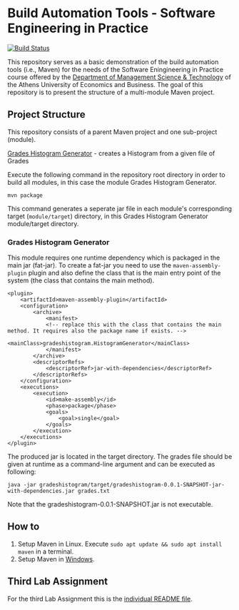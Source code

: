 # Build Automation Tools - Software Engineering in Practice

[![Build Status](https://travis-ci.com/mariaspastef/Software-Engineering-in-Practice.svg?token=7myoYu74yz4JRcU6eKXw&branch=main)](https://travis-ci.com/mariaspastef/Software-Engineering-in-Practice)

This repository serves as a basic demonstration of the build automation tools (i.e., Maven) for the needs of the Software Eningineering in Practice course offered by the [Department of Management Science & Technology](https://www.dept.aueb.gr/el/dmst) of the Athens University of Economics and Business.
The goal of this repository is to present the structure of a multi-module Maven project.

## Project Structure

This repository consists of a parent Maven project and one sub-project (module).

[Grades Histogram Generator](https://github.com/mariaspastef/Software-Engineering-in-Practice/tree/development/gradeshistogram) - creates a Histogram from a given file of Grades

Execute the following command in the repository root directory in order to build all modules, in this case the module Grades Histogram Generator.

```no-highlight
mvn package
```

This command generates a seperate jar file in each module's corresponding target (`module/target`) directory, in this Grades Histogram Generator module/target directory.

### Grades Histogram Generator

This module requires one runtime dependency which is packaged in the main jar (fat-jar). To create a fat-jar you need to use the `maven-assembly-plugin` plugin and also define the class that is the main entry point of the system (the class that contains the main method).

```no-highlight
<plugin>
	<artifactId>maven-assembly-plugin</artifactId>
	<configuration>
		<archive>
			<manifest>
			<!-- replace this with the class that contains the main method. It requires also the package name if exists. -->
				<mainClass>gradeshistogram.HistogramGenerator</mainClass> 
			</manifest>
		</archive>
		<descriptorRefs>
			<descriptorRef>jar-with-dependencies</descriptorRef>
		</descriptorRefs>
	</configuration>
	<executions>
		<execution>
			<id>make-assembly</id>
			<phase>package</phase>
			<goals>
				<goal>single</goal>
			</goals>
		</execution>
	</executions>
</plugin>
```

The produced jar is located in the target directory. The grades file should be given at runtime as a command-line argument and can be executed as following:

```no-highlight
java -jar gradeshistogram/target/gradeshistogram-0.0.1-SNAPSHOT-jar-with-dependencies.jar grades.txt
```

Note that the gradeshistogram-0.0.1-SNAPSHOT.jar is not executable.

## How to

1. Setup Maven in Linux. Execute `sudo apt update && sudo apt install maven` in a terminal.
2. Setup Maven in [Windows](https://mkyong.com/maven/how-to-install-maven-in-windows/).

## Third Lab Assignment

For the third Lab Assignment this is the [individual README file](https://github.com/mariaspastef/Software-Engineering-in-Practice/blob/development/unittesting/README.md).